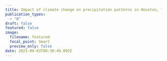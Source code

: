 ```yaml
---
title: Impact of climate change on precipitation patterns in Houston, Texas, USA
publication_types:
  - "0"
draft: false
featured: false
image:
  filename: featured
  focal_point: Smart
  preview_only: false
date: 2021-09-03T00:30:49.092Z
---
```


